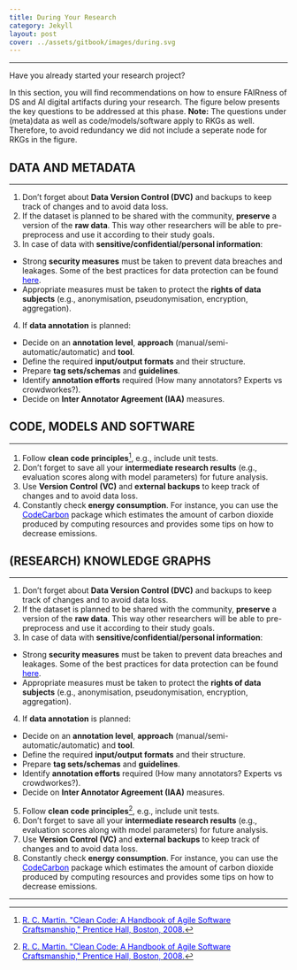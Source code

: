 ```yaml
---
title: During Your Research
category: Jekyll
layout: post
cover: ../assets/gitbook/images/during.svg
---
```


--------------------------------------------------------------------------------------------

Have you already started your research project?

In this section, you will find recommendations on how to ensure FAIRness of DS and AI digital artifacts during your research. The figure below presents the key questions to be addressed at this phase. **Note:** The questions under (meta)data as well as code/models/software apply to RKGs as well. Therefore, to avoid redundancy we did not include a seperate node for RKGs in the figure.


## DATA AND METADATA
--------------------------------------------------------------------------------------------

1. Don’t forget about **Data Version Control (DVC)** and backups to keep track of changes and to avoid data loss.
2. If the dataset is planned to be shared with the community, **preserve** a version of the **raw data**. This way other researchers will be able to pre-preprocess and use it according to their study goals.
3. In case of data with **sensitive/confidential/personal information**:
* Strong **security measures** must be taken to prevent data breaches and leakages. Some of the best practices for data protection can be found [<span style="color:blue">here</span>](https://rdmkit.elixir-europe.org/data_protection). 
* Appropriate measures must be taken to protect the **rights of data subjects** (e.g., anonymisation, pseudonymisation, encryption, aggregation).
4. If **data annotation** is planned:
* Decide on an **annotation level**, **approach** (manual/semi-automatic/automatic) and **tool**.
* Define the required **input/output formats** and their structure.
* Prepare **tag sets/schemas** and **guidelines**.
* Identify **annotation efforts** required (How many annotators? Experts vs crowdworkes?).
* Decide on **Inter Annotator Agreement (IAA)** measures.

## CODE, MODELS AND SOFTWARE
--------------------------------------------------------------------------------------------

1. Follow **clean code principles**[^1], e.g., include unit tests.
2. Don’t forget to save all your **intermediate research results** (e.g., evaluation scores along with model parameters) for future analysis.
3. Use **Version Control (VC)** and **external backups** to keep track of changes and to avoid data loss.
4. Constantly check **energy consumption**. For instance, you can use the [<span style="color:blue">CodeCarbon</span>](https://codecarbon.io) package which estimates the amount of carbon dioxide produced by computing resources and provides some tips on how to decrease emissions.

## (RESEARCH) KNOWLEDGE GRAPHS
--------------------------------------------------------------------------------------------
1. Don’t forget about **Data Version Control (DVC)** and backups to keep track of changes and to avoid data loss.
2. If the dataset is planned to be shared with the community, **preserve** a version of the **raw data**. This way other researchers will be able to pre-preprocess and use it according to their study goals.
3. In case of data with **sensitive/confidential/personal information**:
* Strong **security measures** must be taken to prevent data breaches and leakages. Some of the best practices for data protection can be found [<span style="color:blue">here</span>](https://rdmkit.elixir-europe.org/data_protection). 
* Appropriate measures must be taken to protect the **rights of data subjects** (e.g., anonymisation, pseudonymisation, encryption, aggregation).
4. If **data annotation** is planned:
* Decide on an **annotation level**, **approach** (manual/semi-automatic/automatic) and **tool**.
* Define the required **input/output formats** and their structure.
* Prepare **tag sets/schemas** and **guidelines**.
* Identify **annotation efforts** required (How many annotators? Experts vs crowdworkes?).
* Decide on **Inter Annotator Agreement (IAA)** measures.
5. Follow **clean code principles**[^1], e.g., include unit tests.
6. Don’t forget to save all your **intermediate research results** (e.g., evaluation scores along with model parameters) for future analysis.
7. Use **Version Control (VC)** and **external backups** to keep track of changes and to avoid data loss.
8. Constantly check **energy consumption**. For instance, you can use the [<span style="color:blue">CodeCarbon</span>](https://codecarbon.io) package which estimates the amount of carbon dioxide produced by computing resources and provides some tips on how to decrease emissions.


[^1]: [<span style="color:blue">R. C. Martin.  "Clean Code: A Handbook of Agile Software Craftsmanship," Prentice Hall, Boston, 2008.</span>](https://www.amazon.de/-/en/Robert-Martin/dp/0132350882)


--------------------------------------------------------------------------------------------
